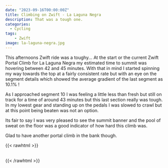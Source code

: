 ```yaml
---
date: "2023-09-16T00:00:00Z"
title: Climbing on Zwift - La Laguna Negra
description: That was a tough one.
categories:
  - Cycling
tags:
    - Zwift
image: la-laguna-negra.jpg
---
```

This afternoons Zwift ride was a toughy... At the start or the current Zwift Portal Climb for La Laguna Negra my estimated time to summit was hovering between 42 and 45 minutes. With that in mind I started spinning my way towards the top at a fairly consistent rate but with an eye on the segment details which showed the average gradient of the last segment as 10.1% !

As I approached segment 10 I was feeling a little less than fresh but still on track for a time of around 43 minutes but this last section really was tough. In my lowest gear and standing up on the pedals I was slowed to crawl but at this point being beaten was not an option. 

Its fair to say I was very pleased to see the summit banner and the pool of sweat on the floor was a good indicator of how hard this climb was. 

Glad to have another portal climb in the bank though.

{{< rawhtml >}}    
    <!-- html codes here-->  
    <div class="strava-embed-placeholder" data-embed-type="activity" data-embed-id="9860886676"></div><script src="https://strava-embeds.com/embed.js"></script>
{{< /rawhtml >}}
